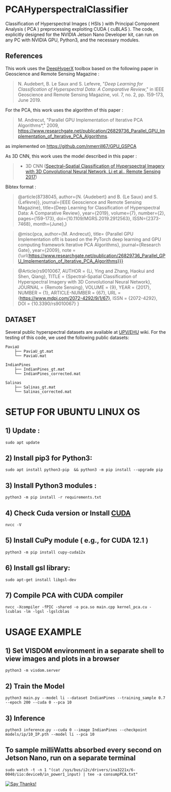 # PCAHyperspectralClassifier

Classification of Hyperspectral Images ( HSIs ) with Principal Component Analysis ( PCA ) preprocessing exploiting CUDA ( cuBLAS ).
The code, explicitly designed for the NVIDIA Jetson Nano Developer kit, can run on any PC with NVIDIA GPU, Python3, and the necessary modules.



## References

This work uses the [DeepHyperX](https://github.com/nshaud/DeepHyperX) toolbox based on the following paper in Geoscience and Remote Sensing Magazine :
> N. Audebert, B. Le Saux and S. Lefevre, "*Deep Learning for Classification of Hyperspectral Data: A Comparative Review*," in IEEE Geoscience and Remote Sensing Magazine, vol. 7, no. 2, pp. 159-173, June 2019.

For the PCA, this work uses the algorithm of this paper :
> M. Andrecut, "Parallel GPU Implementation of Iterative PCA Algorithms*," 2009, https://www.researchgate.net/publication/26829736_Parallel_GPU_Implementation_of_Iterative_PCA_Algorithms. 

as implemented on https://github.com/nmerrill67/GPU_GSPCA

As 3D CNN, this work uses the model described in this paper :
>   * 3D CNN ([Spectral–Spatial Classification of Hyperspectral Imagery with 3D Convolutional Neural Network, Li et al., Remote Sensing 2017](http://www.mdpi.com/2072-4292/9/1/67))



Bibtex format :

> @article{8738045,
author={N. {Audebert} and B. {Le Saux} and S. {Lefèvre}},
journal={IEEE Geoscience and Remote Sensing Magazine},
title={Deep Learning for Classification of Hyperspectral Data: A Comparative Review},
year={2019},
volume={7},
number={2},
pages={159-173},
doi={10.1109/MGRS.2019.2912563},
ISSN={2373-7468},
month={June},}

> @misc{pca, 
    author={M. Andrecut},
    title= {Parallel GPU Implementation ofIt is based on the PyTorch deep learning and GPU computing framework
Iterative PCA Algorithms}, 
    journal={Research Gate},
    year={2009},
     note ={\url{https://www.researchgate.net/publication/26829736_Parallel_GPU_Implementation_of_Iterative_PCA_Algorithms}}}
     
> @Article{rs9010067,
AUTHOR = {Li, Ying and Zhang, Haokui and Shen, Qiang},
TITLE = {Spectral–Spatial Classification of Hyperspectral Imagery with 3D Convolutional Neural Network},
JOURNAL = {Remote Sensing},
VOLUME = {9},
YEAR = {2017},
NUMBER = {1},
ARTICLE-NUMBER = {67},
URL = {https://www.mdpi.com/2072-4292/9/1/67},
ISSN = {2072-4292},
DOI = {10.3390/rs9010067}
}

     

## DATASET
Several public hyperspectral datasets are available at [UPV/EHU](https://www.ehu.eus/ccwintco/index.php?title=Hyperspectral_Remote_Sensing_Scenes) wiki.
For the testing of this code, we used the following public datasets:
```
PaviaU
    ├── PaviaU_gt.mat
    └── PaviaU.mat
    
IndianPines
    ├── IndianPines_gt.mat
    └── IndianPines_corrected.mat
    
Salinas
    ├── Salinas_gt.mat
    └── Salinas_corrected.mat
```

# SETUP FOR UBUNTU LINUX OS

## 1) Update : 
	sudo apt update

## 2) Install pip3 for Python3: 
	sudo apt install python3-pip  && python3 -m pip install --upgrade pip

## 3) Install Python3 modules : 
	python3 -m pip install -r requirements.txt
	
## 4) Check Cuda version or Install [CUDA](https://developer.nvidia.com/cuda-toolkit)
	nvcc -V

## 5) Install CuPy module ( e.g., for CUDA 12.1 )
	python3 -m pip install cupy-cuda12x

## 6) Install gsl library:
	sudo apt-get install libgsl-dev
  
## 7) Compile PCA with CUDA compiler
	nvcc -Xcompiler -fPIC -shared -o pca.so main.cpp kernel_pca.cu -lcublas -lm -lgsl -lgslcblas
	
# USAGE EXAMPLE

## 1) Set VISDOM environment in a separate shell to view images and plots in a browser
	python3 -m visdom.server
	
## 2) Train the Model
	python3 main.py --model li --dataset IndianPines --training_sample 0.7  --epoch 200 --cuda 0 --pca 10
	
## 3) Inference
	python3 inference.py --cuda 0 --image IndianPines --checkpoint models/ip/10_IP.pth --model li --pca 10


## To sample milliWatts absorbed every second on Jetson Nano, run on a separate terminal
	sudo watch -t -n 1 "(cat /sys/bus/i2c/drivers/ina3221x/6-0040/iio:device0/in_power1_input) | tee -a consumpPCA.txt"



[![Say Thanks!](https://img.shields.io/badge/Say%20Thanks-!-1EAEDB.svg)](https://saythanks.io/to/gianluca.delucia)

